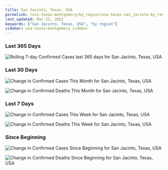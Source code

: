 ```yaml
---
title: San Jacinto, Texas, USA
permalink: /usa-texas-montgomery/by_region/usa-texas-san_jacinto-by_region.html
last_updated: Mar 22, 2022
keywords: ["San Jacinto, Texas, USA", "by region"]
sidebar: usa-texas-montgomery_sidebar
---
```


<h3>Last 365 Days</h3>

![Rolling 7-day Confirmed Cases last 365 days for San Jacinto, Texas, USA](/covid_tracker/images/graphs/usa-texas-san_jacinto-weekly_totals_graph.png)

<h3>Last 30 Days</h3>

![Change in Confirmed Cases This Month for San Jacinto, Texas, USA](/covid_tracker/images/graphs/usa-texas-san_jacinto-delta_confirmed-30_days_graph.png)

![Change in Confirmed Deaths This Month for San Jacinto, Texas, USA](/covid_tracker/images/graphs/usa-texas-san_jacinto-delta_deaths-30_days_graph.png)

<h3>Last 7 Days</h3>

![Change in Confirmed Cases This Week for San Jacinto, Texas, USA](/covid_tracker/images/graphs/usa-texas-san_jacinto-delta_confirmed-7_days_graph.png)

![Change in Confirmed Deaths This Week for San Jacinto, Texas, USA](/covid_tracker/images/graphs/usa-texas-san_jacinto-delta_deaths-7_days_graph.png)

<h3>Since Beginning</h3>

![Change in Confirmed Cases Since Beginning for San Jacinto, Texas, USA](/covid_tracker/images/graphs/usa-texas-san_jacinto-delta_confirmed-since_beginning_graph.png)

![Change in Confirmed Deaths Since Beginning for San Jacinto, Texas, USA](/covid_tracker/images/graphs/usa-texas-san_jacinto-delta_deaths-since_beginning_graph.png)
